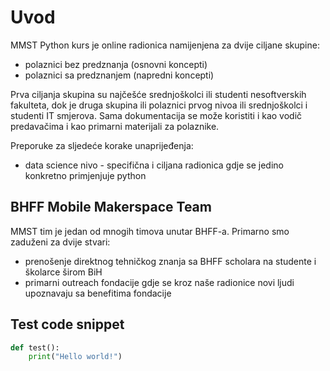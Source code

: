 # Uvod

MMST Python kurs je online radionica namijenjena za dvije ciljane skupine: 

- polaznici bez predznanja (osnovni koncepti)
- polaznici sa predznanjem (napredni koncepti)

Prva ciljanja skupina su najčešće srednjoškolci ili studenti nesoftverskih fakulteta, dok je druga skupina ili polaznici prvog nivoa ili srednjoškolci i studenti IT smjerova.
Sama dokumentacija se može koristiti i kao vodič predavačima i kao primarni materijali za polaznike.

Preporuke za sljedeće korake unaprijeđenja:

- data science nivo - specifična i ciljana radionica gdje se jedino konkretno primjenjuje python

## BHFF Mobile Makerspace Team

MMST tim je jedan od mnogih timova unutar BHFF-a.
Primarno smo zaduženi za dvije stvari:

- prenošenje direktnog tehničkog znanja sa BHFF scholara na studente i školarce širom BiH
- primarni outreach fondacije gdje se kroz naše radionice novi ljudi upoznavaju sa benefitima fondacije

## Test code snippet

```py title="test.py" linenums="1"
def test():
    print("Hello world!")
```
